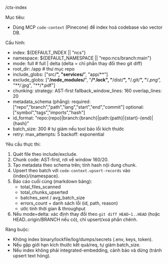 /ctx-index

Mục tiêu:
- Dùng MCP `code-context` (Pinecone) để index hoá codebase vào vector DB.

Cấu hình:
- index: ${DEFAULT_INDEX || "ncs"}
- namespace: ${DEFAULT_NAMESPACE || "repo:ncs/branch:main"}
- mode: full            # full | delta (delta = chỉ phần thay đổi theo git diff)
- root_dir: /app        # thư mục repo
- include_globs: ["src/**", "services/**", "app/**"]
- exclude_globs: ["**/node_modules/**", "**/*.lock", "**/dist/**", "**/.git/**", "**/*.png", "**/*.jpg", "**/*.pdf"]
- chunking:
    strategy: AST-first
    fallback_window_lines: 160
    overlap_lines: 20
- metadata_schema (phẳng):
    required: ["repo","branch","path","lang","start","end","commit"]
    optional: ["symbol","tags","imports","hash"]
- id_format: "repo:{repo}|branch:{branch}|path:{path}|{start}-{end}|{hash}"
- batch_size: 300       # tự giảm nếu tool báo lỗi kích thước
- retry:
    max_attempts: 5
    backoff: exponential

Yêu cầu thực thi:
1) Quét file theo include/exclude.
2) Chunk code: AST-first, rơi về window 160/20.
3) Tạo metadata theo schema trên; tính hash nội dung chunk.
4) Upsert theo batch với `code-context.upsert-records` vào {index}/{namespace}.
5) Báo cáo cuối cùng (markdown bảng):
   - total_files_scanned
   - total_chunks_upserted
   - batches_sent / avg_batch_size
   - errors_count + danh sách lỗi (id, path, reason)
   - ước tính thời gian & throughput
6) Nếu mode=delta: xác định thay đổi theo `git diff HEAD~1..HEAD` (hoặc HEAD..origin/BRANCH nếu có), chỉ upsert/xoá phần chênh.

Ràng buộc:
- Không index binary/lockfile/log/dumps/secrets (.env, keys, token).
- Nếu gặp giới hạn kích thước kết quả/req, tự giảm batch_size.
- Nếu index không phải integrated-embedding, cảnh báo và dừng (tránh upsert text hỏng).
